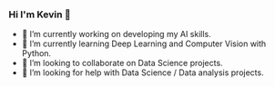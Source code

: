 ### Hi I'm Kevin 👋

- 🔭 I’m currently working on developing my AI skills.
- 🌱 I’m currently learning Deep Learning and Computer Vision with Python.
- 👯 I’m looking to collaborate on Data Science projects.
- 🤔 I’m looking for help with Data Science / Data analysis projects.

